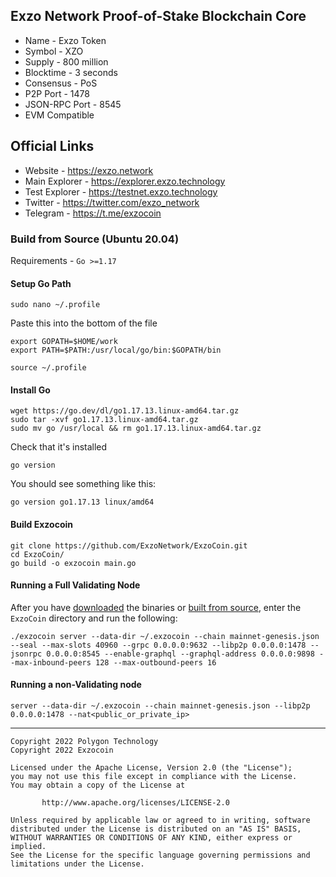 ## Exzo Network Proof-of-Stake Blockchain Core
* Name - Exzo Token
* Symbol - XZO
* Supply - 800 million
* Blocktime - 3 seconds
* Consensus - PoS
* P2P Port - 1478
* JSON-RPC Port - 8545 
* EVM Compatible

## Official Links
* Website - https://exzo.network
* Main Explorer - https://explorer.exzo.technology
* Test Explorer - https://testnet.exzo.technology
* Twitter - https://twitter.com/exzo_network
* Telegram - https://t.me/exzocoin

### Build from Source (Ubuntu 20.04)
Requirements - `Go >=1.17`

#### Setup Go Path
```
sudo nano ~/.profile
```
Paste this into the bottom of the file
```
export GOPATH=$HOME/work
export PATH=$PATH:/usr/local/go/bin:$GOPATH/bin
```
```
source ~/.profile
```

#### Install Go
```
wget https://go.dev/dl/go1.17.13.linux-amd64.tar.gz
sudo tar -xvf go1.17.13.linux-amd64.tar.gz
sudo mv go /usr/local && rm go1.17.13.linux-amd64.tar.gz
```
Check that it's installed
```
go version
```
You should see something like this:
```
go version go1.17.13 linux/amd64
```

#### Build Exzocoin
```
git clone https://github.com/ExzoNetwork/ExzoCoin.git
cd ExzoCoin/
go build -o exzocoin main.go
```

#### Running a Full Validating Node
After you have [downloaded](https://github.com/ExzoNetwork/ExzoCoin/releases/latest) the binaries or [built from source](https://github.com/ExzoNetwork/ExzoCoin#build-from-source), enter the `ExzoCoin` directory and run the following:
```
./exzocoin server --data-dir ~/.exzocoin --chain mainnet-genesis.json --seal --max-slots 40960 --grpc 0.0.0.0:9632 --libp2p 0.0.0.0:1478 --jsonrpc 0.0.0.0:8545 --enable-graphql --graphql-address 0.0.0.0:9898 --max-inbound-peers 128 --max-outbound-peers 16
```

#### Running a non-Validating node
```
server --data-dir ~/.exzocoin --chain mainnet-genesis.json --libp2p 0.0.0.0:1478 --nat<public_or_private_ip>
```


---
```
Copyright 2022 Polygon Technology
Copyright 2022 Exzocoin

Licensed under the Apache License, Version 2.0 (the "License");
you may not use this file except in compliance with the License.
You may obtain a copy of the License at

       http://www.apache.org/licenses/LICENSE-2.0

Unless required by applicable law or agreed to in writing, software
distributed under the License is distributed on an "AS IS" BASIS,
WITHOUT WARRANTIES OR CONDITIONS OF ANY KIND, either express or implied.
See the License for the specific language governing permissions and
limitations under the License.
```
